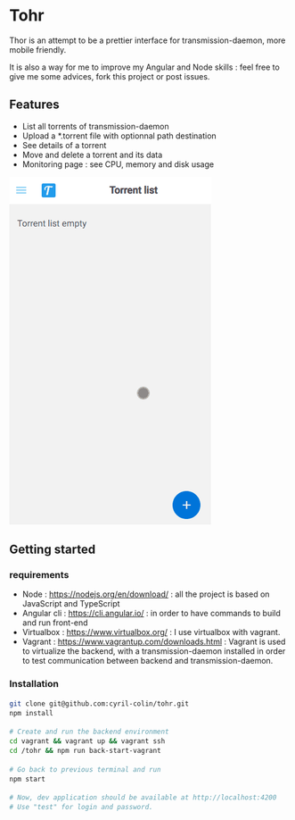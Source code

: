 # Tohr

Thor is an attempt to be a prettier interface for transmission-daemon, more mobile
friendly.

It is also a way for me to improve my Angular and Node skills : feel free to give me some
advices, fork this project or post issues.


## Features
- List all torrents of transmission-daemon
- Upload a *.torrent file with optionnal path destination
- See details of a torrent
- Move and delete a torrent and its data
- Monitoring page : see CPU, memory and disk usage

![](demo-tohr.gif)


## Getting started
### requirements
- Node : https://nodejs.org/en/download/ : all the project is based on JavaScript and TypeScript
- Angular cli : https://cli.angular.io/ : in order to have commands to build and run front-end
- Virtualbox : https://www.virtualbox.org/ : I use virtualbox with vagrant.
- Vagrant : https://www.vagrantup.com/downloads.html : Vagrant is used to virtualize the backend, with a
transmission-daemon installed in order to test communication between backend and transmission-daemon.


### Installation 
```bash
git clone git@github.com:cyril-colin/tohr.git
npm install

# Create and run the backend environment
cd vagrant && vagrant up && vagrant ssh
cd /tohr && npm run back-start-vagrant

# Go back to previous terminal and run
npm start

# Now, dev application should be available at http://localhost:4200
# Use "test" for login and password.
```



